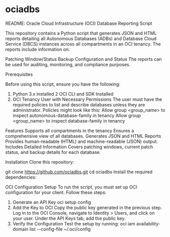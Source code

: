 # ociadbs
README: Oracle Cloud Infrastructure (OCI) Database Reporting Script

This repository contains a Python script that generates JSON and HTML reports detailing all Autonomous Databases (ADBs) and Database Cloud Service (DBCS) instances across all compartments in an OCI tenancy. The reports include information on:

Patching Window/Status
Backup Configuration and Status
The reports can be used for auditing, monitoring, and compliance purposes.

Prerequisites

Before using this script, ensure you have the following:

1. Python 3.x installed
2 OCI CLI and SDK Installed
3. OCI Tenancy User with Necessary Permissions
The user must have the required policies to list and describe databases unless they are administrator. Policies might look like this:
Allow group <group_name> to inspect autonomous-database-family in tenancy
Allow group <group_name> to inspect database-family in tenancy


Features
Supports all compartments in the tenancy
Ensures a comprehensive view of all databases.
Generates JSON and HTML Reports
Provides human-readable (HTML) and machine-readable (JSON) output.
Includes Detailed Information
Covers patching windows, current patch status, and backup details for each database.

Installation
Clone this repository:

git clone https://github.com/ociadbs.git
cd ociadbs
Install the required dependencies:

OCI Configuration Setup
To run the script, you must set up OCI configuration for your client. Follow these steps:
1. Generate an API Key
oci setup config
2. Add the Key to OCI
Copy the public key generated in the previous step.
Log in to the OCI Console, navigate to Identity > Users, and click on your user.
Under the API Keys tab, add the public key.
3. Verify the Configuration
Test the setup by running:
oci iam availability-domain list --config-file ~/.oci/config

